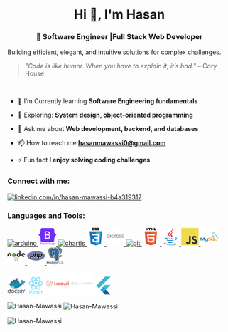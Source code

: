 <h1 align="center">Hi 👋, I'm Hasan</h1>
<h3 align="center"> 🚀 Software Engineer |Full Stack Web Developer </h3>  

Building efficient, elegant, and intuitive solutions for complex challenges.  

> *"Code is like humor. When you have to explain it, it’s bad."* – Cory House  





<p align="left"> <a href="https://twitter.com/" target="blank"><img src="https://img.shields.io/twitter/follow/?logo=twitter&style=for-the-badge" alt="" /></a> </p>

- 🔭 I’m Currently learning **Software Engineering fundamentals**

- 🧐 Exploring: **System design, object-oriented programming**

- 💬 Ask me about **Web development, backend, and databases**

- 📫 How to reach me **hasanmawassi0@gmail.com**

- ⚡ Fun fact **I enjoy solving coding challenges**

<h3 align="left">Connect with me:</h3>
<p align="left">
<a href="https://linkedin.com/in/linkedin.com/in/hasan-mawassi/" target="blank"><img align="center" src="https://raw.githubusercontent.com/rahuldkjain/github-profile-readme-generator/master/src/images/icons/Social/linked-in-alt.svg" alt="linkedin.com/in/hasan-mawassi-b4a319317" height="30" width="40" /></a>
</p>

<h3 align="left">Languages and Tools:</h3>
<p align="left"> <a href="https://www.arduino.cc/" target="_blank" rel="noreferrer"> <img src="https://cdn.worldvectorlogo.com/logos/arduino-1.svg" alt="arduino" width="40" height="40"/> </a> <a href="https://getbootstrap.com" target="_blank" rel="noreferrer"> <img src="https://raw.githubusercontent.com/devicons/devicon/master/icons/bootstrap/bootstrap-plain-wordmark.svg" alt="bootstrap" width="40" height="40"/> </a> <a href="https://www.chartjs.org" target="_blank" rel="noreferrer"> <img src="https://www.chartjs.org/media/logo-title.svg" alt="chartjs" width="40" height="40"/> </a> <a href="https://www.w3schools.com/css/" target="_blank" rel="noreferrer"> <img src="https://raw.githubusercontent.com/devicons/devicon/master/icons/css3/css3-original-wordmark.svg" alt="css3" width="40" height="40"/> </a> <a href="https://expressjs.com" target="_blank" rel="noreferrer"> <img src="https://raw.githubusercontent.com/devicons/devicon/master/icons/express/express-original-wordmark.svg" alt="express" width="40" height="40"/> </a> <a href="https://git-scm.com/" target="_blank" rel="noreferrer"> <img src="https://www.vectorlogo.zone/logos/git-scm/git-scm-icon.svg" alt="git" width="40" height="40"/> </a> <a href="https://www.w3.org/html/" target="_blank" rel="noreferrer"> <img src="https://raw.githubusercontent.com/devicons/devicon/master/icons/html5/html5-original-wordmark.svg" alt="html5" width="40" height="40"/> </a> <a href="https://www.java.com" target="_blank" rel="noreferrer"> <img src="https://raw.githubusercontent.com/devicons/devicon/master/icons/java/java-original.svg" alt="java" width="40" height="40"/> </a> <a href="https://developer.mozilla.org/en-US/docs/Web/JavaScript" target="_blank" rel="noreferrer"> <img src="https://raw.githubusercontent.com/devicons/devicon/master/icons/javascript/javascript-original.svg" alt="javascript" width="40" height="40"/> </a> <a href="https://www.mysql.com/" target="_blank" rel="noreferrer"> <img src="https://raw.githubusercontent.com/devicons/devicon/master/icons/mysql/mysql-original-wordmark.svg" alt="mysql" width="40" height="40"/> </a> <a href="https://nodejs.org" target="_blank" rel="noreferrer"> <img src="https://raw.githubusercontent.com/devicons/devicon/master/icons/nodejs/nodejs-original-wordmark.svg" alt="nodejs" width="40" height="40"/> </a> <a href="https://www.php.net" target="_blank" rel="noreferrer"> <img src="https://raw.githubusercontent.com/devicons/devicon/master/icons/php/php-original.svg" alt="php" width="40" height="40"/> </a> <a href="https://www.postgresql.org" target="_blank" rel="noreferrer"> <img src="https://raw.githubusercontent.com/devicons/devicon/master/icons/postgresql/postgresql-original-wordmark.svg" alt="postgresql" width="40" height="40"/> </a> 
  
</p>
  <p align="left">
<img src="https://raw.githubusercontent.com/devicons/devicon/master/icons/docker/docker-original-wordmark.svg" alt="docker" width="40" height="40"/> 
<img src="https://raw.githubusercontent.com/devicons/devicon/master/icons/react/react-original-wordmark.svg" alt="react" width="40" height="40"/> 
<img src="https://raw.githubusercontent.com/devicons/devicon/master/icons/laravel/laravel-original-wordmark.svg" alt="laravel" width="50" height="50"/>
<img src="https://raw.githubusercontent.com/devicons/devicon/master/icons/electron/electron-original-wordmark.svg" alt="electron" width="50" height="50"/> 
<img src="https://raw.githubusercontent.com/devicons/devicon/master/icons/flutter/flutter-original.svg" alt="flutter" width="40" height="40"/>


 
  
</p>

<p><img align="left" src="https://github-readme-stats.vercel.app/api/top-langs?username=Hasan-Mawassi&show_icons=true&locale=en&layout=compact" alt="Hasan-Mawassi" /></p>

<p>&nbsp;<img align="center" src="https://github-readme-stats.vercel.app/api?username=Hasan-Mawassi&show_icons=true&locale=en" alt="Hasan-Mawassi" /></p>

<p><img align="center" src="https://github-readme-streak-stats.herokuapp.com/?user=Hasan-Mawassi&" alt="Hasan-Mawassi" /></p>

